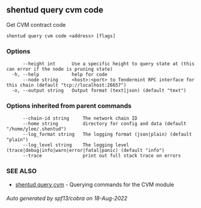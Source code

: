 ## shentud query cvm code

Get CVM contract code

```
shentud query cvm code <address> [flags]
```

### Options

```
      --height int      Use a specific height to query state at (this can error if the node is pruning state)
  -h, --help            help for code
      --node string     <host>:<port> to Tendermint RPC interface for this chain (default "tcp://localhost:26657")
  -o, --output string   Output format (text|json) (default "text")
```

### Options inherited from parent commands

```
      --chain-id string     The network chain ID
      --home string         directory for config and data (default "/home/ylee/.shentud")
      --log_format string   The logging format (json|plain) (default "plain")
      --log_level string    The logging level (trace|debug|info|warn|error|fatal|panic) (default "info")
      --trace               print out full stack trace on errors
```

### SEE ALSO

* [shentud query cvm](shentud_query_cvm.md)	 - Querying commands for the CVM module

###### Auto generated by spf13/cobra on 18-Aug-2022
